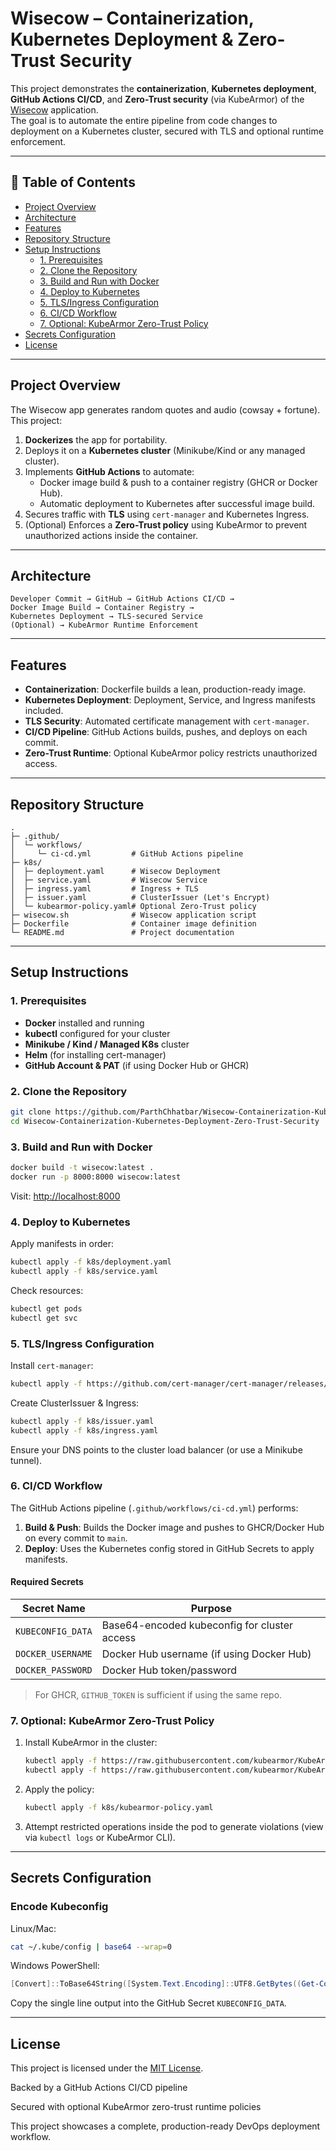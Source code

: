 # Wisecow – Containerization, Kubernetes Deployment & Zero-Trust Security

This project demonstrates the **containerization**, **Kubernetes deployment**, **GitHub Actions CI/CD**, and **Zero-Trust security** (via KubeArmor) of the [Wisecow](https://github.com/nyrahul/wisecow) application.  
The goal is to automate the entire pipeline from code changes to deployment on a Kubernetes cluster, secured with TLS and optional runtime enforcement.

---

## 📑 Table of Contents
- [Project Overview](#project-overview)
- [Architecture](#architecture)
- [Features](#features)
- [Repository Structure](#repository-structure)
- [Setup Instructions](#setup-instructions)
  - [1. Prerequisites](#1-prerequisites)
  - [2. Clone the Repository](#2-clone-the-repository)
  - [3. Build and Run with Docker](#3-build-and-run-with-docker)
  - [4. Deploy to Kubernetes](#4-deploy-to-kubernetes)
  - [5. TLS/Ingress Configuration](#5-tlsingress-configuration)
  - [6. CI/CD Workflow](#6-cicd-workflow)
  - [7. Optional: KubeArmor Zero-Trust Policy](#7-optional-kubearmor-zero-trust-policy)
- [Secrets Configuration](#secrets-configuration)
- [License](#license)

---

## Project Overview
The Wisecow app generates random quotes and audio (cowsay + fortune).  
This project:
1. **Dockerizes** the app for portability.
2. Deploys it on a **Kubernetes cluster** (Minikube/Kind or any managed cluster).
3. Implements **GitHub Actions** to automate:
   - Docker image build & push to a container registry (GHCR or Docker Hub).
   - Automatic deployment to Kubernetes after successful image build.
4. Secures traffic with **TLS** using `cert-manager` and Kubernetes Ingress.
5. (Optional) Enforces a **Zero-Trust policy** using KubeArmor to prevent unauthorized actions inside the container.

---

## Architecture
```
Developer Commit → GitHub → GitHub Actions CI/CD →
Docker Image Build → Container Registry →
Kubernetes Deployment → TLS-secured Service
(Optional) → KubeArmor Runtime Enforcement
```

---

## Features
- **Containerization**: Dockerfile builds a lean, production-ready image.
- **Kubernetes Deployment**: Deployment, Service, and Ingress manifests included.
- **TLS Security**: Automated certificate management with `cert-manager`.
- **CI/CD Pipeline**: GitHub Actions builds, pushes, and deploys on each commit.
- **Zero-Trust Runtime**: Optional KubeArmor policy restricts unauthorized access.

---

## Repository Structure
```
.
├─ .github/
│  └─ workflows/
│     └─ ci-cd.yml         # GitHub Actions pipeline
├─ k8s/
│  ├─ deployment.yaml      # Wisecow Deployment
│  ├─ service.yaml         # Wisecow Service
│  ├─ ingress.yaml         # Ingress + TLS
│  ├─ issuer.yaml          # ClusterIssuer (Let's Encrypt)
│  └─ kubearmor-policy.yaml# Optional Zero-Trust policy
├─ wisecow.sh              # Wisecow application script
├─ Dockerfile              # Container image definition
└─ README.md               # Project documentation
```

---

## Setup Instructions

### 1. Prerequisites
- **Docker** installed and running
- **kubectl** configured for your cluster
- **Minikube / Kind / Managed K8s** cluster
- **Helm** (for installing cert-manager)
- **GitHub Account & PAT** (if using Docker Hub or GHCR)

### 2. Clone the Repository
```bash
git clone https://github.com/ParthChhatbar/Wisecow-Containerization-Kubernetes-Deployment-Zero-Trust-Security.git
cd Wisecow-Containerization-Kubernetes-Deployment-Zero-Trust-Security
```

### 3. Build and Run with Docker
```bash
docker build -t wisecow:latest .
docker run -p 8000:8000 wisecow:latest
```
Visit: [http://localhost:8000](http://localhost:8000)

### 4. Deploy to Kubernetes
Apply manifests in order:
```bash
kubectl apply -f k8s/deployment.yaml
kubectl apply -f k8s/service.yaml
```

Check resources:
```bash
kubectl get pods
kubectl get svc
```

### 5. TLS/Ingress Configuration
Install `cert-manager`:
```bash
kubectl apply -f https://github.com/cert-manager/cert-manager/releases/latest/download/cert-manager.yaml
```
Create ClusterIssuer & Ingress:
```bash
kubectl apply -f k8s/issuer.yaml
kubectl apply -f k8s/ingress.yaml
```

Ensure your DNS points to the cluster load balancer (or use a Minikube tunnel).

### 6. CI/CD Workflow
The GitHub Actions pipeline (`.github/workflows/ci-cd.yml`) performs:
1. **Build & Push**: Builds the Docker image and pushes to GHCR/Docker Hub on every commit to `main`.
2. **Deploy**: Uses the Kubernetes config stored in GitHub Secrets to apply manifests.

#### Required Secrets
| Secret Name       | Purpose                                   |
|-------------------|--------------------------------------------|
| `KUBECONFIG_DATA` | Base64-encoded kubeconfig for cluster access |
| `DOCKER_USERNAME` | Docker Hub username (if using Docker Hub)   |
| `DOCKER_PASSWORD` | Docker Hub token/password                   |

> For GHCR, `GITHUB_TOKEN` is sufficient if using the same repo.

### 7. Optional: KubeArmor Zero-Trust Policy
1. Install KubeArmor in the cluster:
   ```bash
   kubectl apply -f https://raw.githubusercontent.com/kubearmor/KubeArmor/main/install/kubearmor-operator.yaml
   kubectl apply -f https://raw.githubusercontent.com/kubearmor/KubeArmor/main/install/kubearmor-daemonset.yaml
   ```
2. Apply the policy:
   ```bash
   kubectl apply -f k8s/kubearmor-policy.yaml
   ```
3. Attempt restricted operations inside the pod to generate violations (view via `kubectl logs` or KubeArmor CLI).

---

## Secrets Configuration
### Encode Kubeconfig
Linux/Mac:
```bash
cat ~/.kube/config | base64 --wrap=0
```
Windows PowerShell:
```powershell
[Convert]::ToBase64String([System.Text.Encoding]::UTF8.GetBytes((Get-Content $env:USERPROFILE + "\.kube\config" -Raw)))
```
Copy the single line output into the GitHub Secret `KUBECONFIG_DATA`.

---

## License
This project is licensed under the [MIT License](LICENSE).

Backed by a GitHub Actions CI/CD pipeline

Secured with optional KubeArmor zero-trust runtime policies

This project showcases a complete, production-ready DevOps deployment workflow.
